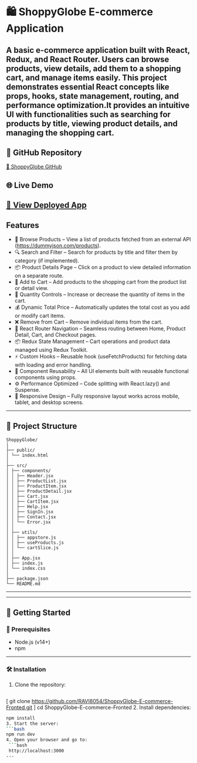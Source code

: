 # 🛍️ ShoppyGlobe E-commerce Application
 A basic e-commerce application built with **React**, **Redux**, and **React Router**. Users can browse products, view details, add them to a shopping cart, and  manage items easily. This project demonstrates essential React concepts like props, hooks, state management, routing, and performance optimization.It provides   an intuitive UI with functionalities such as searching for products by title, viewing product details, and managing the shopping cart. 
---
## 📌 GitHub Repository
   [🔗 ShoppyGlobe GitHub](https://github.com/RAVI8054/ShoppyGlobe-E-commerce-Fronted)

## 🌐 Live Demo
   [🔗 View Deployed App](link) 
---
## Features
  - 🛒 Browse Products – View a list of products fetched from an external API (https://dummyjson.com/products).
  - 🔍 Search and Filter – Search for products by title and filter them by category (if implemented).
  - 📦 Product Details Page – Click on a product to view detailed information on a separate route.
  - 🧺 Add to Cart – Add products to the shopping cart from the product list or detail view. 
  - 🔄 Quantity Controls – Increase or decrease the quantity of items in the cart.
  - 💰 Dynamic Total Price – Automatically updates the total cost as you add or modify cart items.
  - ❌ Remove from Cart – Remove individual items from the cart.
  - 🔗 React Router Navigation – Seamless routing between Home, Product Detail, Cart, and Checkout pages.
  - 📦 Redux State Management – Cart operations and product data managed using Redux Toolkit.
  - ⚡ Custom Hooks – Reusable hook (useFetchProducts) for fetching data with loading and error handling.
  - 🧱 Component Reusability – All UI elements built with reusable functional components using props.
  - ⚙️ Performance Optimized – Code splitting with React.lazy() and Suspense.
  -  📱 Responsive Design – Fully responsive layout works across mobile, tablet, and desktop screens.
---
## 📁 Project Structure
```
ShoppyGlobe/
│
├── public/
│ └── index.html
│
├── src/
│ ├── components/
│ │ ├── Header.jsx
│ │ ├── ProductList.jsx
│ │ ├── ProductItem.jsx
│ │ ├── ProductDetail.jsx
│ │ ├── Cart.jsx
│ │ ├── CartItem.jsx
│ │ ├── Help.jsx
│ │ ├── SignIn.jsx
│ │ ├── Contact.jsx
│ │ └── Error.jsx
│ │
│ ├── utils/
│ │ ├── appstore.js
│ │ ├── useProducts.js
│ │ └── cartSlice.js
│ │
│ ├── App.jsx
│ ├── index.js
│ └── index.css
│
├── package.json
└── README.md
```
---
---
## 🚀 Getting Started
### 📁 Prerequisites
- Node.js (v14+)
- npm 
---
### 🛠️ Installation
1. Clone the repository:
   ```bash
  [ git clone https://github.com/RAVI8054/ShoppyGlobe-E-commerce-Fronted.git ]
   cd ShoppyGlobe-E-commerce-Fronted
2. Install dependencies:
   ```bash
   npm install 
3. Start the server:
   ```bash
   npm run dev
4. Open your browser and go to:
    ```bash
    http://localhost:3000
---



